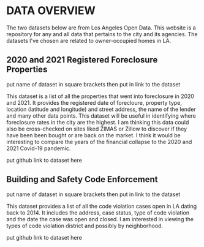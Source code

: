 # DATA OVERVIEW
The two datasets below are from Los Angeles Open Data. This website is a repository for any and all data that pertains to the city and its agencies. The datasets I've chosen are related to owner-occupied homes in LA.

## 2020 and 2021 Registered Foreclosure Properties

put name of dataset in square brackets then put in link to the dataset

This dataset is a list of all the properties that went into foreclosure in 2020 and 2021. It provides the registered date of forecloure, property type, location (latitude and longitude) and  street address, the name of the lender and many other data points. This dataset will be useful in identifying where foreclosure rates in the city are the highest. I am thinking this data could also be cross-checked on sites liked ZIMAS or Zillow to discover if they have been been bought or are back on the market. I think it would be interesting to compare the years of the financial collapse to the 2020 and 2021 Covid-19 pandemic. 

put github link to dataset here

## Building and Safety Code Enforcement

put name of dataset in square brackets then put in link to the dataset

This dataset provides a list of all the code violation cases open in LA dating back to 2014. It includes the address, case status, type of code violation and the date the case was open and closed. I am interested in viewing the types of code violation district and possibly by neighborhood.

put github link to dataset here


